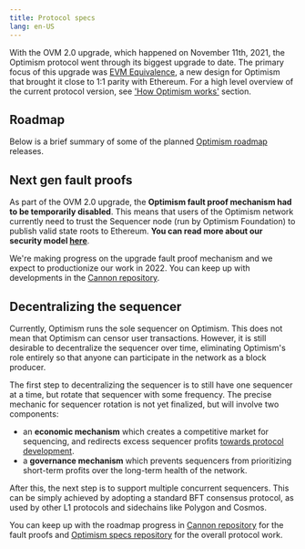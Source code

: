 ```yaml
---
title: Protocol specs
lang: en-US
---
```


With the OVM 2.0 upgrade, which happened on November 11th, 2021, the Optimism protocol went through its biggest upgrade to date. The primary focus of this upgrade was [EVM Equivalence](https://medium.com/ethereum-optimism/introducing-evm-equivalence-5c2021deb306), a new design for Optimism that brought it close to 1:1 parity with Ethereum. For a high level overview of the current protocol version, see ['How Optimism works'](./2-rollup-protocol.md) section.

## Roadmap

Below is a brief summary of some of the planned [Optimism roadmap](https://www.optimism.io/about) releases.

## Next gen fault proofs

As part of the OVM 2.0 upgrade, the **Optimism fault proof mechanism had to be temporarily disabled**. This means that users of the Optimism network currently need to trust the Sequencer node (run by Optimism Foundation) to publish valid state roots to Ethereum. **You can read more about our security model [here](../security-model/README.md)**. 

We're making progress on the upgrade fault proof mechanism and we expect to productionize our work in 2022. You can keep up with developments in the [Cannon repository](https://github.com/ethereum-optimism/cannon/).


## Decentralizing the sequencer

Currently, Optimism runs the sole sequencer on Optimism. This does not mean that Optimism can censor user transactions. However, it is still desirable to decentralize the sequencer over time, eliminating Optimism's role entirely so that anyone can participate in the network as a block producer.

The first step to decentralizing the sequencer is to still have one sequencer at a time, but rotate that sequencer with some frequency. The precise mechanic for sequencer rotation is not yet finalized, but will involve two components:

- an **economic mechanism** which creates a competitive market for sequencing, and redirects excess sequencer profits [towards protocol development](https://medium.com/ethereum-optimism/retroactive-public-goods-funding-33c9b7d00f0c).
- a **governance mechanism** which prevents sequencers from prioritizing short-term profits over the long-term health of the network.

After this, the next step is to support multiple concurrent sequencers. This can be simply achieved by adopting a standard BFT consensus protocol, as used by other L1 protocols and sidechains like Polygon and Cosmos.


You can keep up with the roadmap progress in [Cannon repository](https://github.com/ethereum-optimism/cannon/) for the fault proofs and [Optimism specs repository](https://github.com/ethereum-optimism/optimistic-specs) for the overall protocol work.
